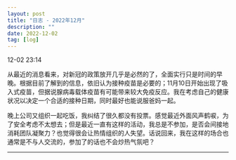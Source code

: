 ```yaml
---
layout: post
title: "日志 - 2022年12月"
description: ""
date: 2022-12-02
tag: [log]
---
```

12-02 23:14

从最近的消息看来，对新冠的政策放开几乎是必然的了，全面实行只是时间的早晚。根据目前了解到的信息，依旧认为接种疫苗是必要的；11月10日开始出现了吸入式疫苗，但据说腺病毒载体疫苗有可能带来较大免疫反应。我在考虑自己的健康状况以决定一个合适的接种日期，同时最好也能说服爸妈一起。

晚上公司又组织一起吃饭，我纠结了很久都没有投票。感觉最近外面风声鹤唳，为了安全考虑不太想去；但是最近一直有这样的活动，我总是不参加，是否会间接地消耗团队凝聚力？也觉得很会让热情组织的人失望。话说回来，我在这样的场合也通常是不与人交流的，参加了的话也不会炒热气氛吧？

---
